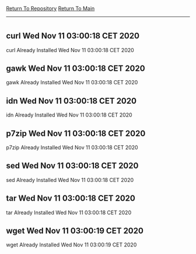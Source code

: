 [Return To Repository](https://github.com/bast69/piholeparser/)
[Return To Main](https://github.com/bast69/piholeparser/blob/master/RecentRunLogs/Mainlog.md)
____________________________________
# 
## curl Wed Nov 11 03:00:18 CET 2020
curl Already Installed Wed Nov 11 03:00:18 CET 2020
## gawk Wed Nov 11 03:00:18 CET 2020
gawk Already Installed Wed Nov 11 03:00:18 CET 2020
## idn Wed Nov 11 03:00:18 CET 2020
idn Already Installed Wed Nov 11 03:00:18 CET 2020
## p7zip Wed Nov 11 03:00:18 CET 2020
p7zip Already Installed Wed Nov 11 03:00:18 CET 2020
## sed Wed Nov 11 03:00:18 CET 2020
sed Already Installed Wed Nov 11 03:00:18 CET 2020
## tar Wed Nov 11 03:00:18 CET 2020
tar Already Installed Wed Nov 11 03:00:18 CET 2020
## wget Wed Nov 11 03:00:19 CET 2020
wget Already Installed Wed Nov 11 03:00:19 CET 2020

